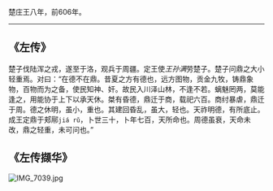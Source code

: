 楚庄王八年，前606年。

---

## 《左传》

楚子伐陆浑之戎，遂至于洛，观兵于周疆。定王使*王孙满*劳楚子。楚子问鼎之大小轻重焉。对曰：“在德不在鼎。昔夏之方有德也，远方图物，贡金九牧，铸鼎象物，百物而为之备，使民知神、奸。故民入川泽山林，不逢不若。螭魅罔两，莫能逢之，用能协于上下以承天休。桀有昏德，鼎迁于商，载祀六百。商纣暴虐，鼎迁于周。德之休明，虽小，重也。其建回昏乱，虽大，轻也。天祚明德，有所底止。成王定鼎于郏鄏`jiá rǔ`，卜世三十，卜年七百，天所命也。周德虽衰，天命未改，鼎之轻重，未可问也。”


## 《左传撷华》

![IMG_7039.jpg](楚/assets/IMG_7039.jpg)